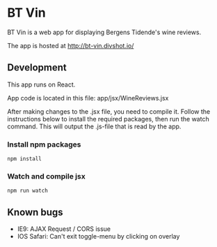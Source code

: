 # BT Vin

BT Vin is a web app for displaying Bergens Tidende's wine reviews.

The app is hosted at http://bt-vin.divshot.io/


## Development
This app runs on React.

App code is located in this file: app/jsx/WineReviews.jsx

After making changes to the .jsx file, you need to compile it. Follow the instructions below to install the required packages, then run the watch command. This will output the .js-file that is read by the app.


### Install npm packages
```
npm install
```

### Watch and compile jsx
```
npm run watch
```

## Known bugs

* IE9: AJAX Request / CORS issue
* IOS Safari: Can't exit toggle-menu by clicking on overlay